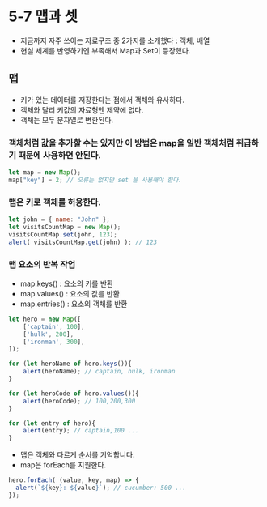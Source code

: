 # 5-7 맵과 셋
- 지금까지 자주 쓰이는 자료구조 중 2가지를 소개했다 : 객체, 배열
- 현실 세계를 반영하기엔 부족해서 Map과 Set이 등장했다.

## 맵
- 키가 있는 데이터를 저장한다는 점에서 객체와 유사하다.
- 객체와 달리 키값의 자료형엔 제약에 없다.
- 객체는 모두 문자열로 변환된다.

### 객체처럼 값을 추가할 수는 있지만 이 방법은 map을 일반 객체처럼 취급하기 때문에 사용하면 안된다.
```javascript
let map = new Map();
map["key"] = 2; // 오류는 없지만 set 을 사용해야 한다.
```

### 맵은 키로 객체를 허용한다.
```javascript
let john = { name: "John" };
let visitsCountMap = new Map();
visitsCountMap.set(john, 123);
alert( visitsCountMap.get(john) ); // 123
```

### 맵 요소의 반복 작업
- map.keys() : 요소의 키를 반환
- map.values() : 요소의 값를 반환
- map.entries() : 요소의 객체를 반환

```javascript
let hero = new Map([
    ['captain', 100],
    ['hulk', 200],
    ['ironman', 300],
]);

for (let heroName of hero.keys()){
    alert(heroName); // captain, hulk, ironman
}

for (let heroCode of hero.values()){
    alert(heroCode); // 100,200,300 
}

for (let entry of hero){
    alert(entry); // captain,100 ...
}
```
- 맵은 객체와 다르게 순서를 기억합니다.
- map은 forEach를 지원한다.
```javascript
hero.forEach( (value, key, map) => {
  alert(`${key}: ${value}`); // cucumber: 500 ...
});
```
